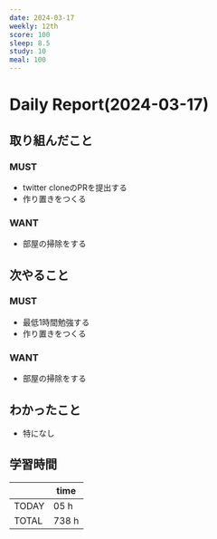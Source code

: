 ```yaml
---
date: 2024-03-17
weekly: 12th
score: 100
sleep: 8.5
study: 10
meal: 100
---
```

# Daily Report(2024-03-17)
## 取り組んだこと
### MUST  
- twitter cloneのPRを提出する
- 作り置きをつくる
### WANT  
- 部屋の掃除をする
## 次やること
### MUST  
- 最低1時間勉強する
- 作り置きをつくる
### WANT  
- 部屋の掃除をする
## わかったこと
- 特になし
## 学習時間
|       | time  | 
| ----- | ----- |
| TODAY | 05 h   |
| TOTAL | 738 h |